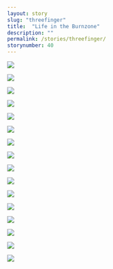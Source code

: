 ```yaml
---
layout: story
slug: "threefinger"
title:  "Life in the Burnzone"
description: ""
permalink: /stories/threefinger/
storynumber: 40
---
```


![](/images/{{page.slug}}/0471-2.jpg)

![](/images/{{page.slug}}/0493.jpg)

![](/images/{{page.slug}}/0496.jpg)

![](/images/{{page.slug}}/0525.jpg)

![](/images/{{page.slug}}/0534.jpg)

![](/images/{{page.slug}}/0555.jpg)

![](/images/{{page.slug}}/0584.jpg)

![](/images/{{page.slug}}/0603-2.jpg)

![](/images/{{page.slug}}/0610.jpg)

![](/images/{{page.slug}}/0623.jpg)

![](/images/{{page.slug}}/0632.jpg)

![](/images/{{page.slug}}/0650.jpg)

![](/images/{{page.slug}}/0682.jpg)

![](/images/{{page.slug}}/0736.jpg)

![](/images/{{page.slug}}/0754.jpg)

![](/images/{{page.slug}}/0762.jpg)
